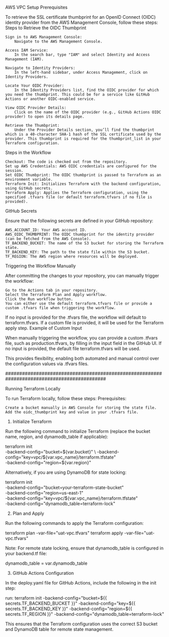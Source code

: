 AWS VPC Setup
Prerequisites

To retrieve the SSL certificate thumbprint for an OpenID Connect (OIDC) identity provider from the AWS Management Console, follow these steps:
Steps to Retrieve the OIDC Thumbprint

    Sign in to AWS Management Console:
        Navigate to the AWS Management Console.

    Access IAM Service:
        In the search bar, type "IAM" and select Identity and Access Management (IAM).

    Navigate to Identity Providers:
        In the left-hand sidebar, under Access Management, click on Identity Providers.

    Locate Your OIDC Provider:
        In the Identity Providers list, find the OIDC provider for which you need the thumbprint. This could be for a service like GitHub Actions or another OIDC-enabled service.

    View OIDC Provider Details:
        Click on the name of the OIDC provider (e.g., GitHub Actions OIDC provider) to open its details page.

    Retrieve the Thumbprint:
        Under the Provider Details section, you’ll find the thumbprint which is a 40-character SHA-1 hash of the SSL certificate used by the provider. This thumbprint is required for the thumbprint_list in your Terraform configuration.

Steps in the Workflow

    Checkout: The code is checked out from the repository.
    Set up AWS Credentials: AWS OIDC credentials are configured for the session.
    Set OIDC Thumbprint: The OIDC thumbprint is passed to Terraform as an environment variable.
    Terraform Init: Initializes Terraform with the backend configuration, using GitHub secrets.
    Terraform Apply: Applies the Terraform configuration, using the specified .tfvars file (or default terraform.tfvars if no file is provided).

GitHub Secrets

Ensure that the following secrets are defined in your GitHub repository:

    AWS_ACCOUNT_ID: Your AWS account ID.
    AWS_OIDC_THUMBPRINT: The OIDC thumbprint for the identity provider (can be fetched from the AWS Console).
    TF_BACKEND_BUCKET: The name of the S3 bucket for storing the Terraform state.
    TF_BACKEND_KEY: The path to the state file within the S3 bucket.
    TF_REGION: The AWS region where resources will be deployed.

Triggering the Workflow Manually

After committing the changes to your repository, you can manually trigger the workflow:

    Go to the Actions tab in your repository.
    Select the Terraform Plan and Apply workflow.
    Click the Run workflow button.
    You can either use the default terraform.tfvars file or provide a custom .tfvars file when triggering the workflow.

If no input is provided for the .tfvars file, the workflow will default to terraform.tfvars. If a custom file is provided, it will be used for the Terraform apply step.
Example of Custom Input

When manually triggering the workflow, you can provide a custom .tfvars file, such as production.tfvars, by filling in the input field in the GitHub UI. If no input is provided, the default file terraform.tfvars will be used.

This provides flexibility, enabling both automated and manual control over the configuration values via .tfvars files.

############################################################################################

Running Terraform Locally

To run Terraform locally, follow these steps:
Prerequisites:

    Create a bucket manually in AWS Console for storing the state file.
    Add the oidc_thumbprint key and value in your .tfvars file.

1. Initialize Terraform

Run the following command to initialize Terraform (replace the bucket name, region, and dynamodb_table if applicable):

terraform init \
  -backend-config="bucket=${var.bucket}" \
  -backend-config="key=vpc/${var.vpc_name}/terraform.tfstate" \
  -backend-config="region=${var.region}"


Alternatively, if you are using DynamoDB for state locking:

terraform init \
  -backend-config="bucket=your-terraform-state-bucket" \
  -backend-config="region=us-east-1" \
  -backend-config="key=vpc/${var.vpc_name}/terraform.tfstate" \
  -backend-config="dynamodb_table=terraform-lock"

2. Plan and Apply

Run the following commands to apply the Terraform configuration:

terraform plan -var-file="uat-vpc.tfvars"
terraform apply -var-file="uat-vpc.tfvars"

Note: For remote state locking, ensure that dynamodb_table is configured in your backend.tf file:

dynamodb_table = var.dynamodb_table

3. GitHub Actions Configuration

In the deploy.yaml file for GitHub Actions, include the following in the init step:

run: terraform init -backend-config="bucket=${{ secrets.TF_BACKEND_BUCKET }}" -backend-config="key=${{ secrets.TF_BACKEND_KEY }}" -backend-config="region=${{ secrets.TF_REGION }}" -backend-config="dynamodb_table=terraform-lock"

This ensures that the Terraform configuration uses the correct S3 bucket and DynamoDB table for remote state management.